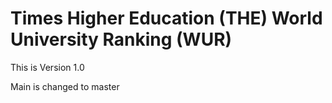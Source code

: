 # Times Higher Education (THE) World University Ranking (WUR)

This is Version 1.0


Main is changed to master
